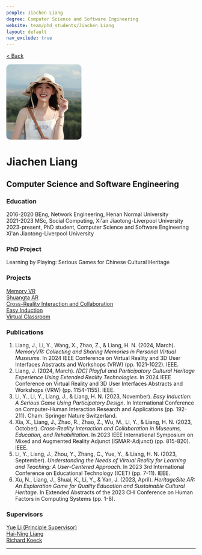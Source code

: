 ```yaml
---
people: Jiachen Liang
degree: Computer Science and Software Engineering
website: team/phd_students/Jiachen Liang
layout: default
nav_exclude: true
---
```


<a href="../../team.html">< Back</a>

<img src="../../../pictures/Jiachen Liang.jpg" style="height: 200px; width: 200px; border-radius: 10px;" alt="Jiachen Liang">

# Jiachen Liang
## Computer Science and Software Engineering

### Education
2016-2020 BEng, Network Engineering, Henan Normal University  
2021-2023 MSc, Social Computing, Xi'an Jiaotong-Liverpool University  
2023-present, PhD student, Computer Science and Software Engineering Xi'an Jiaotong-Liverpool University  

### PhD Project
Learning by Playing: Serious Games for Chinese Cultural Heritage

### Projects
[Memory VR]<br>
[Shuangta AR]<br>
[Cross-Reality Interaction and Collaboration]<br>
[Easy Induction]<br>
[Virtual Classroom]

### Publications
1. Liang, J., Li, Y., Wang, X., Zhao, Z., & Liang, H. N. (2024, March). *MemoryVR: Collecting and Sharing Memories in Personal Virtual Museums*. In 2024 IEEE Conference on Virtual Reality and 3D User Interfaces Abstracts and Workshops (VRW) (pp. 1021-1022). IEEE.
2. Liang, J. (2024, March). *[DC] Playful and Participatory Cultural Heritage Experience Using Extended Reality Technologies*. In 2024 IEEE Conference on Virtual Reality and 3D User Interfaces Abstracts and Workshops (VRW) (pp. 1154-1155). IEEE.
3. Li, Y., Li, Y., Liang, J., & Liang, H. N. (2023, November). *Easy Induction: A Serious Game Using Participatory Design*. In International Conference on Computer-Human Interaction Research and Applications (pp. 192-211). Cham: Springer Nature Switzerland.
4. Xia, X., Liang, J., Zhao, R., Zhao, Z., Wu, M., Li, Y., & Liang, H. N. (2023, October). *Cross-Reality Interaction and Collaboration in Museums, Education, and Rehabilitation*. In 2023 IEEE International Symposium on Mixed and Augmented Reality Adjunct (ISMAR-Adjunct) (pp. 815-820). IEEE.
5. Li, Y., Liang, J., Zhou, Y., Zhang, C., Yue, Y., & Liang, H. N. (2023, September). *Understanding the Needs of Virtual Reality for Learning and Teaching: A User-Centered Approach*. In 2023 3rd International Conference on Educational Technology (ICET) (pp. 7-11). IEEE.
6. Xu, N., Liang, J., Shuai, K., Li, Y., & Yan, J. (2023, April). *HeritageSite AR: An Exploration Game for Quality Education and Sustainable Cultural Heritage*. In Extended Abstracts of the 2023 CHI Conference on Human Factors in Computing Systems (pp. 1-8).

### Supervisors
[Yue Li (Principle Supervisor)]<br>
[Hai-Ning Liang]<br>
[Richard Koeck]

---
[Memory VR]: ../../projects/MemoryVR
[Shuangta AR]: ../../projects/ShuangtaAR
[Cross-Reality Interaction and Collaboration]: ../../projects/Cross-Reality_Interaction_and_Collaboration
[Easy Induction]: ../../projects/EasyInduction
[Virtual Classroom]: ../../projects/VirtualClassroom

[Yue Li (Principle Supervisor)]: https://scholar.xjtlu.edu.cn/en/persons/YueLi
[Hai-Ning Liang]: https://cma.hkust-gz.edu.cn/people/hai-ning-liang/
[Richard Koeck]: https://www.liverpool.ac.uk/architecture/staff/richard-koeck/
